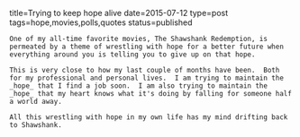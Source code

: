 title=Trying to keep hope alive
date=2015-07-12
type=post
tags=hope,movies,polls,quotes
status=published
~~~~~~
One of my all-time favorite movies, The Shawshank Redemption, is permeated by a theme of wrestling with hope for a better future when everything around you is telling you to give up on that hope.

This is very close to how my last couple of months have been.  Both for my professional and personal lives.  I am trying to maintain the _hope_ that I find a job soon.  I am also trying to maintain the _hope_ that my heart knows what it's doing by falling for someone half a world away.

All this wrestling with hope in my own life has my mind drifting back to Shawshank.
